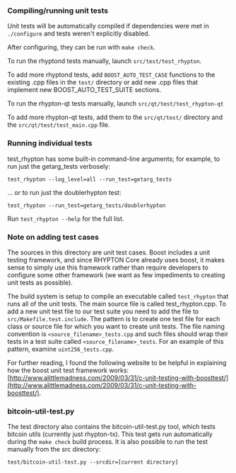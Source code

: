 ### Compiling/running unit tests

Unit tests will be automatically compiled if dependencies were met in `./configure`
and tests weren't explicitly disabled.

After configuring, they can be run with `make check`.

To run the rhyptond tests manually, launch `src/test/test_rhypton`.

To add more rhyptond tests, add `BOOST_AUTO_TEST_CASE` functions to the existing
.cpp files in the `test/` directory or add new .cpp files that
implement new BOOST_AUTO_TEST_SUITE sections.

To run the rhypton-qt tests manually, launch `src/qt/test/test_rhypton-qt`

To add more rhypton-qt tests, add them to the `src/qt/test/` directory and
the `src/qt/test/test_main.cpp` file.

### Running individual tests

test_rhypton has some built-in command-line arguments; for
example, to run just the getarg_tests verbosely:

    test_rhypton --log_level=all --run_test=getarg_tests

... or to run just the doublerhypton test:

    test_rhypton --run_test=getarg_tests/doublerhypton

Run `test_rhypton --help` for the full list.

### Note on adding test cases

The sources in this directory are unit test cases.  Boost includes a
unit testing framework, and since RHYPTON Core already uses boost, it makes
sense to simply use this framework rather than require developers to
configure some other framework (we want as few impediments to creating
unit tests as possible).

The build system is setup to compile an executable called `test_rhypton`
that runs all of the unit tests.  The main source file is called
test_rhypton.cpp. To add a new unit test file to our test suite you need 
to add the file to `src/Makefile.test.include`. The pattern is to create 
one test file for each class or source file for which you want to create 
unit tests.  The file naming convention is `<source_filename>_tests.cpp` 
and such files should wrap their tests in a test suite 
called `<source_filename>_tests`. For an example of this pattern, 
examine `uint256_tests.cpp`.

For further reading, I found the following website to be helpful in
explaining how the boost unit test framework works:
[http://www.alittlemadness.com/2009/03/31/c-unit-testing-with-boosttest/](http://www.alittlemadness.com/2009/03/31/c-unit-testing-with-boosttest/).

### bitcoin-util-test.py

The test directory also contains the bitcoin-util-test.py tool, which tests bitcoin utils (currently just rhypton-tx). This test gets run automatically during the `make check` build process. It is also possible to run the test manually from the src directory:

```
test/bitcoin-util-test.py --srcdir=[current directory]

```